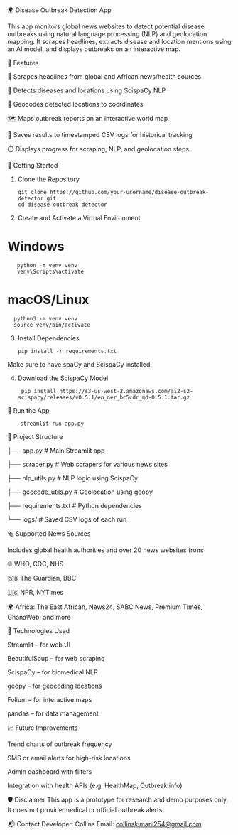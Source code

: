 🌍 Disease Outbreak Detection App

This app monitors global news websites to detect potential disease outbreaks using natural language processing (NLP) and geolocation mapping. It scrapes headlines, extracts disease and location mentions using an AI model, and displays outbreaks on an interactive map.


🔧 Features

📰 Scrapes headlines from global and African news/health sources

🧠 Detects diseases and locations using ScispaCy NLP

📍 Geocodes detected locations to coordinates

🗺️ Maps outbreak reports on an interactive world map

💾 Saves results to timestamped CSV logs for historical tracking

⏱️ Displays progress for scraping, NLP, and geolocation steps

🚀 Getting Started

1. Clone the Repository

   
       git clone https://github.com/your-username/disease-outbreak-detector.git
       cd disease-outbreak-detector
2. Create and Activate a Virtual Environment
   
# Windows
       python -m venv venv
       venv\Scripts\activate

# macOS/Linux
      python3 -m venv venv
      source venv/bin/activate
3. Install Dependencies
   
       pip install -r requirements.txt
Make sure to have spaCy and ScispaCy installed.

4. Download the ScispaCy Model

        pip install https://s3-us-west-2.amazonaws.com/ai2-s2-scispacy/releases/v0.5.1/en_ner_bc5cdr_md-0.5.1.tar.gz
   
🏃 Run the App

        streamlit run app.py
        
📂 Project Structure


├── app.py                     # Main Streamlit app

├── scraper.py                # Web scrapers for various news sites

├── nlp_utils.py              # NLP logic using ScispaCy

├── geocode_utils.py          # Geolocation using geopy

├── requirements.txt          # Python dependencies

└── logs/                     # Saved CSV logs of each run



🗞️ Supported News Sources

Includes global health authorities and over 20 news websites from:

🌐 WHO, CDC, NHS

🇬🇧 The Guardian, BBC

🇺🇸 NPR, NYTimes

🌍 Africa: The East African, News24, SABC News, Premium Times, GhanaWeb, and more


🧠 Technologies Used

Streamlit – for web UI

BeautifulSoup – for web scraping

ScispaCy – for biomedical NLP

geopy – for geocoding locations

Folium – for interactive maps

pandas – for data management


📈 Future Improvements

Trend charts of outbreak frequency

SMS or email alerts for high-risk locations

Admin dashboard with filters

Integration with health APIs (e.g. HealthMap, Outbreak.info)

🛡️ Disclaimer
This app is a prototype for research and demo purposes only. It does not provide medical or official outbreak alerts.

📬 Contact
Developer: Collins
Email: collinskimani254@gmail.com
